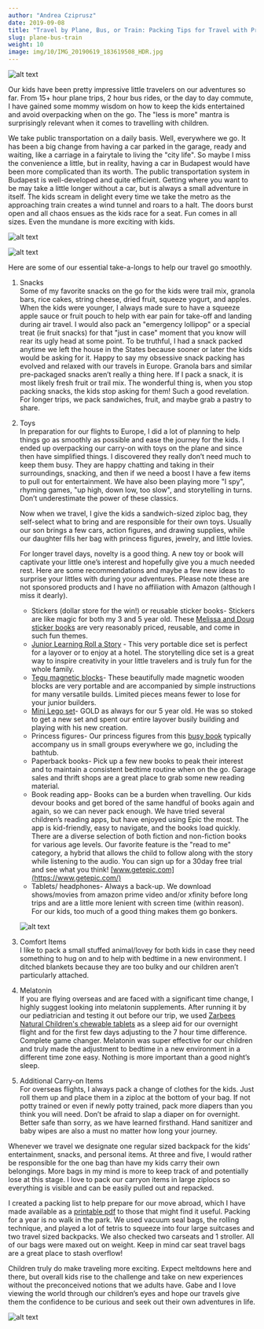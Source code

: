```yaml
---
author: "Andrea Cziprusz"
date: 2019-09-08
title: "Travel by Plane, Bus, or Train: Packing Tips for Travel with Preschoolers"
slug: plane-bus-train
weight: 10
image: img/10/IMG_20190619_183619508_HDR.jpg
---
```


![alt text](/img/10/IMG_20190619_183619508_HDR.jpg "aircanada")
 
Our kids have been pretty impressive little travelers on our adventures so far.  From 15+ hour plane trips, 2 hour bus rides, or the day to day commute, I have gained some mommy wisdom on how to keep the kids entertained and avoid overpacking when on the go.  The "less is more" mantra is surprisingly relevant when it comes to travelling with children.  

We take public transportation on a daily basis. Well, everywhere we go.  It has been a big change from having a car parked in the garage, ready and waiting, like a carriage in a fairytale to living the "city life".  So maybe I miss the convenience a little, but in reality, having a car in Budapest would have been more complicated than its worth. The public transportation system in Budapest is well-developed and quite efficient.  Getting where you want to be may take a little longer without a car, but is always a small adventure in itself.  The kids scream in delight every time we take the metro as the approaching train creates a wind tunnel and roars to a halt. The doors burst open and all chaos ensues as the kids race for a seat.  Fun comes in all sizes.  Even the mundane is more exciting with kids.

![alt text](/img/10/IMG_20190907_094701798_HDR.jpg "train holding hands")

![alt text](/img/10/IMG_20190907_095925403.jpg "train looking out")

Here are some of our essential take-a-longs to help our travel go smoothly.

1. Snacks  
Some of my favorite snacks on the go for the kids were trail mix, granola bars, rice cakes, string cheese, dried fruit, squeeze yogurt, and apples.  When the kids were younger, I always made sure to have a squeeze apple sauce or fruit pouch to help with ear pain for take-off and landing during air travel. I would also pack an "emergency lollipop" or a special treat (ie fruit snacks) for that "just in case" moment that you know will rear its ugly head at some point.  To be truthful, I had a snack packed anytime we left the house in the States because sooner or later the kids would be asking for it.  Happy to say my obsessive snack packing has evolved and relaxed with our travels in Europe.  Granola bars and similar pre-packaged snacks aren’t really a thing here.  If I pack a snack, it is most likely fresh fruit or trail mix. The wonderful thing is, when you stop packing snacks, the kids stop asking for them!  Such a good revelation.  For longer trips, we pack sandwiches, fruit, and maybe grab a pastry to share.  

2. Toys  
    In preparation for our flights to Europe, I did a lot of planning to help things go as smoothly as possible and ease the journey for the kids. I ended up overpacking our carry-on with toys on the plane and since then have simplified things. I discovered they really don’t need much to keep them busy. They are happy chatting and taking in their surroundings, snacking, and then if we need a boost I have a few items to pull out for entertainment. We have also been playing more "I spy", rhyming games, "up high, down low, too slow", and storytelling in turns.  Don’t underestimate the power of these classics.  

    Now when we travel, I give the kids a sandwich-sized ziploc bag, they self-select what to bring and are responsible for their own toys. Usually our son brings a few cars, action figures, and drawing supplies, while our daughter fills her bag with princess figures, jewelry, and little lovies. 

    For longer travel days, novelty is a good thing.  A new toy or book will captivate your little one’s interest and hopefully give you a much needed rest.  Here are some recommendations and maybe a few new ideas to surprise your littles with during your adventures.  Please note these are not sponsored products and I have no affiliation with Amazon (although I miss it dearly). 

    * Stickers (dollar store for the win!) or reusable sticker books- Stickers are like magic for both my 3 and 5 year old.  These [Melissa and Doug sticker books](https://www.amazon.com/Melissa-Doug-Puffy-Sticker-Activity/dp/B00F1A6AM6/ref=sr_1_6?crid=1IW52HXIF8UTC&keywords=melissa+and+doug+puffy+sticker+activity+book&qid=1563720288&s=gateway&sprefix=melissa+and+doug+puff+%2Caps%2C269&sr=8-6) are very reasonably priced, reusable, and come in such fun themes. 
    * [Junior Learning Roll a Story](https://www.amazon.com/Junior-Learning-Develop-Telling-Language/dp/B00WAX3OFI/ref=sr_1_1?keywords=roll+a+story+junior&qid=1567752067&s=gateway&sr=8-1) - This very portable dice set is perfect for a layover or to enjoy at a hotel. The storytelling dice set is a great way to inspire creativity in your little travelers and is truly fun for the whole family. 
    * [Tegu magnetic blocks](https://www.amazon.com/Tegu-Travel-Pal-Hummingbird-Piece/dp/B0749T2KJN/ref=sr_1_2?keywords=tegu+travel&qid=1563720441&s=gateway&sr=8-2)- These beautifully made magnetic wooden blocks are very portable and are accompanied by simple instructions for many versatile builds. Limited pieces means fewer to lose for your junior builders.
    * [Mini Lego set](https://www.amazon.com/LEGO-Arctic-Glider-60190-Building/dp/B07BHG3LZL/ref=sr_1_15?keywords=lego+city+set+small&qid=1563720954&s=gateway&sr=8-15)- GOLD as always for our 5 year old. He was so stoked to get a new set and spent our entire layover busily building and playing with his new creation.
    * Princess figures- Our princess figures from this [busy book](https://www.amazon.com/Disney-Princess-Busy-Book-2015/dp/2764331770/ref=sr_1_1?keywords=princess+busy+book&qid=1563721165&s=gateway&sr=8-1) typically accompany us in small groups everywhere we go, including the bathtub. 
    * Paperback books- Pick up a few new books to peak their interest and to maintain a consistent bedtime routine when on the go. Garage sales and thrift shops are a great place to grab some new reading material.
    * Book reading app- Books can be a burden when travelling.  Our kids devour books and get bored of the same handful of books again and again, so we can never pack enough. We have tried several children’s reading apps, but have enjoyed using Epic the most. The app is kid-friendly, easy to navigate, and the books load quickly.  There are a diverse selection of both fiction and non-fiction books for various age levels.  Our favorite feature is the "read to me" category, a hybrid that allows the child to follow along with the story while listening to the audio. You can sign up for a 30day free trial and see what you think! [www.getepic.com](https://www.getepic.com/)
    * Tablets/ headphones- Always a back-up.  We download shows/movies from amazon prime video and/or xfinity before long trips and are a little more lenient with screen time (within reason).  For our kids, too much of a good thing makes them go bonkers.  

    ![alt text](/img/10/IMG_20190827_113123935_HDR.jpg "train&E")

3. Comfort Items  
I like to pack a small stuffed animal/lovey for both kids in case they need something to hug on and to help with bedtime in a new environment. I ditched blankets because they are too bulky and our children aren’t particularly attached.

4. Melatonin  
If you are flying overseas and are faced with a significant time change, I highly suggest looking into melatonin supplements. After running it by our pediatrician and testing it out before our trip, we used [Zarbees Natural Children's chewable tablets](https://www.amazon.com/Zarbees-Naturals-Childrens-Chewable-Melatonin/dp/B00C2WEJT2/ref=sr_1_1_sspa?crid=11J4KQ4569UF9&keywords=zarbees%2Bsleep&qid=1567753844&s=hpc&sprefix=zarbees%2B%2Chpc%2C331&sr=1-1-spons&spLa=ZW5jcnlwdGVkUXVhbGlmaWVyPUEzS01FQk01MERVSjVOJmVuY3J5cHRlZElkPUEwNDM3NjI0M0lLSEZMMThKUlhXMSZlbmNyeXB0ZWRBZElkPUEwNTQxMDE5MkZTUERIN0ZMRU5EUiZ3aWRnZXROYW1lPXNwX2F0ZiZhY3Rpb249Y2xpY2tSZWRpcmVjdCZkb05vdExvZ0NsaWNrPXRydWU&th=1) as a sleep aid for our overnight flight and for the first few days adjusting to the 7 hour time difference. Complete game changer.  Melatonin was super effective for our children and truly made the adjustment to bedtime in a new environment in a different time zone easy. Nothing is more important than a good night’s sleep.  

5. Additional Carry-on Items  
For overseas flights, I always pack a change of clothes for the kids.  Just roll them up and place them in a ziploc at the bottom of your bag.  If not potty trained or even if newly potty trained, pack more diapers than you think you will need. Don’t be afraid to slap a diaper on for overnight. Better safe than sorry, as we have learned firsthand.  Hand sanitizer and baby wipes are also a must no matter how long your journey.

Whenever we travel we designate one regular sized backpack for the kids’ entertainment, snacks, and personal items.  At three and five, I would rather be responsible for the one bag than have my kids carry their own belongings. More bags in my mind is more to keep track of and potentially lose at this stage.  I love to pack our carryon items in large ziplocs so everything is visible and can be easily pulled out and repacked. 

I created a packing list to help prepare for our move abroad, which I have made available as a [printable pdf](/img/10/packinglist.pdf) to those that might find it useful. Packing for a year is no walk in the park. We used vacuum seal bags, the rolling technique, and played a lot of tetris to squeeze into four large suitcases and two travel sized backpacks. We also checked two carseats and 1 stroller.  All of our bags were maxed out on weight.  Keep in mind car seat travel bags are a great place to stash overflow!  

Children truly do make traveling more exciting. Expect meltdowns here and there, but overall kids rise to the challenge and take on new experiences without the preconceived notions that we adults have.  Gabe and I love viewing the world through our children’s eyes and hope our travels give them the confidence to be curious and seek out their own adventures in life.

![alt text](/img/10/IMG_20190824_121725764_HDR.jpg#center "travel")